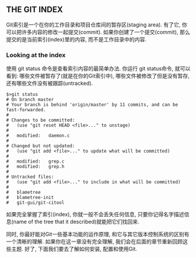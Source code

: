 ## THE GIT INDEX
Git索引是一个在你的工作目录和项目仓库间的暂存区(staging area). 有了它, 你可以把许多内容的修改一起提交(commit). 如果你创建了一个提交(commit), 那么提交的是当前索引(index)里的内容, 而不是工作目录中的内容.

### Looking at the index
使用 git status 命令是查看索引内容的最简单办法. 你运行 git status命令, 就可以看到: 哪些文件被暂存了(就是在你的Git索引中), 哪些文件被修改了但是没有暂存, 还有哪些文件没有被跟踪(untracked).

    $>git status
    # On branch master
    # Your branch is behind 'origin/master' by 11 commits, and can be fast-forwarded.
    #
    # Changes to be committed:
    #   (use "git reset HEAD <file>..." to unstage)
    #
    #   modified:   daemon.c
    #
    # Changed but not updated:
    #   (use "git add <file>..." to update what will be committed)
    #
    #   modified:   grep.c
    #   modified:   grep.h
    #
    # Untracked files:
    #   (use "git add <file>..." to include in what will be committed)
    #
    #   blametree
    #   blametree-init
    #   git-gui/git-citool

如果完全掌握了索引(index), 你就一般不会丢失任何信息, 只要你记得名字描述信息(name of the tree that it described)就能把它们找回来.

同时, 你最好能对Git一些基本功能的运作原理, 和它与其它版本控制系统的区别有一个清晰的理解. 如果你在这一章没有完全理解, 我们会在后面的章节重新回顾这些主题. 好了, 下面我们要去了解如何安装, 配置和使用Git.
